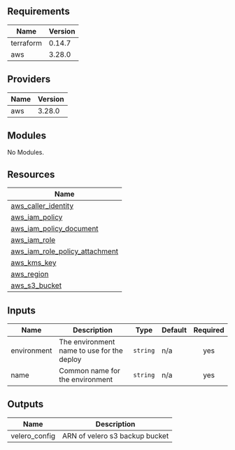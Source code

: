 ## Requirements

| Name | Version |
|------|---------|
| terraform | 0.14.7 |
| aws | 3.28.0 |

## Providers

| Name | Version |
|------|---------|
| aws | 3.28.0 |

## Modules

No Modules.

## Resources

| Name |
|------|
| [aws_caller_identity](https://registry.terraform.io/providers/hashicorp/aws/3.28.0/docs/data-sources/caller_identity) |
| [aws_iam_policy](https://registry.terraform.io/providers/hashicorp/aws/3.28.0/docs/resources/iam_policy) |
| [aws_iam_policy_document](https://registry.terraform.io/providers/hashicorp/aws/3.28.0/docs/data-sources/iam_policy_document) |
| [aws_iam_role](https://registry.terraform.io/providers/hashicorp/aws/3.28.0/docs/resources/iam_role) |
| [aws_iam_role_policy_attachment](https://registry.terraform.io/providers/hashicorp/aws/3.28.0/docs/resources/iam_role_policy_attachment) |
| [aws_kms_key](https://registry.terraform.io/providers/hashicorp/aws/3.28.0/docs/resources/kms_key) |
| [aws_region](https://registry.terraform.io/providers/hashicorp/aws/3.28.0/docs/data-sources/region) |
| [aws_s3_bucket](https://registry.terraform.io/providers/hashicorp/aws/3.28.0/docs/resources/s3_bucket) |

## Inputs

| Name | Description | Type | Default | Required |
|------|-------------|------|---------|:--------:|
| environment | The environment name to use for the deploy | `string` | n/a | yes |
| name | Common name for the environment | `string` | n/a | yes |

## Outputs

| Name | Description |
|------|-------------|
| velero\_config | ARN of velero s3 backup bucket |
